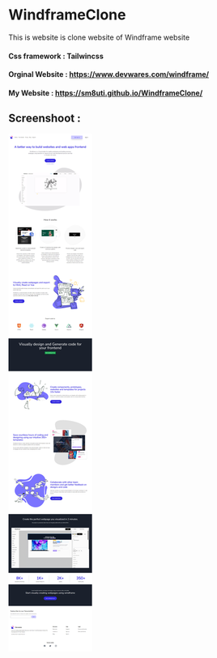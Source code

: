 # WindframeClone 
This is website is clone website of Windframe website 

#### Css framework : Tailwincss 

#### Orginal Website : https://www.devwares.com/windframe/
#### My Website : https://sm8uti.github.io/WindframeClone/

## Screenshoot :
<img src="screenshot-localhost_3000-2022.05.28-19_43_10.png">
